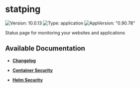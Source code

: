 # statping

![Version: 10.0.13](https://img.shields.io/badge/Version-10.0.13-informational?style=flat-square) ![Type: application](https://img.shields.io/badge/Type-application-informational?style=flat-square) ![AppVersion: "0.90.78"](https://img.shields.io/badge/AppVersion-"0.90.78"-informational?style=flat-square)

Status page for monitoring your websites and applications

## Available Documentation

- [**Changelog**](CHANGELOG)

- [**Container Security**](container-security)

- [**Helm Security**](helm-security)

